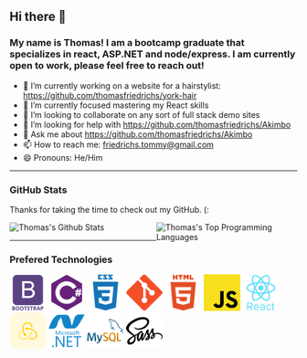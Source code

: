 ## Hi there 👋
### My name is Thomas! I am a bootcamp graduate that specializes in react, ASP.NET and node/express. I am currently open to work, please feel free to reach out!

  - 🔭 I’m currently working on a website for a hairstylist: https://github.com/thomasfriedrichs/york-hair 
  - 🌱 I’m currently focused mastering my React skills
  - 👯 I’m looking to collaborate on any sort of full stack demo sites
  - 🤔 I’m looking for help with https://github.com/thomasfriedrichs/Akimbo 
  - 💬 Ask me about https://github.com/thomasfriedrichs/Akimbo 
  - 📫 How to reach me: friedrichs.tommy@gmail.com
  - 😄 Pronouns: He/Him
<hr/>

### GitHub Stats
<div>
  <p>Thanks for taking the time to check out my GitHub. (:</p>
</div>
  <div>
    <img alt="Thomas's Github Stats" src="https://github-readme-stats.vercel.app/api?username=thomasfriedrichs&show_icons=true&theme=radical" style="display:inline-block;" width="49%"/>
    <img alt="Thomas's Top Programming Languages" src="https://github-readme-stats.vercel.app/api/top-langs/?username=thomasfriedrichs&layout=compact&theme=radical&langs_count=10" style="display:inline-block; float:right" width="49%"/>
  </div>
<hr/>

### Prefered Technologies

  ![Bootstrap Icon](./Assets/bootstrap.png) ![C Sharp Icon](./Assets/csharp.png) ![Css Icon](./Assets/css3.png) ![Git Icon](./Assets/git.png) ![Html Icon](./Assets/html5.png) ![Javascript Icon](./Assets/javascript.png) ![React Icon](./Assets/react.png) ![Redux Icon](./Assets/redux.png) ![Dot Net Icon](./Assets/microsoft-dotnet.png) ![My Sequel  Icon](./Assets/mysql.png) ![Sass Icon](./Assets/sass.png)
 
